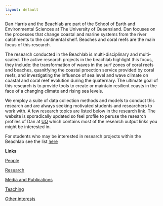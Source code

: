 ```yaml
---
layout: default
---
```


Dan Harris and the Beachlab are part of the School of Earth and Environmental Sciences at The University of Queensland. Dan focuses on the processes that change coastal and marine systems from the river catchments to the continental shelf. Beaches and coral reefs are the main focus of this research.

The research conducted in the Beachlab is multi-disciplinary and multi-scaled. The active research projects in the beachlab highlight this focus, they include: the transformation of waves in the surf zones of coral reefs and beaches, quanitfying the coastal proection service provided by coral reefs, and investigating the influence of sea level and wave climate on coastal and coral reef evolution during the quaternary. The ultimate goal of this research is to provide tools to create or maintain resilient coasts in the face of a changing climate and rising sea levels.

We employ a suite of data collection methods and models to conduct this research and are always seeking motivated students and researchers to work with. A few research topics are listed below in the research link. The website is sporadically updated so feel profile to peruse the research profiles of Dan at [UQ](https://researchers.uq.edu.au/researcher/16758) which contains most of the research output links you might be interested in.

For students who may be interested in research projects within the Beachlab see the list [here](./student_projects.html)

**Links**

[People](./people.html)

[Research](./projects.html)

[Media and Publications](./publications.html)

[Teaching](./teaching.html)

[Other interests](./other.html)
